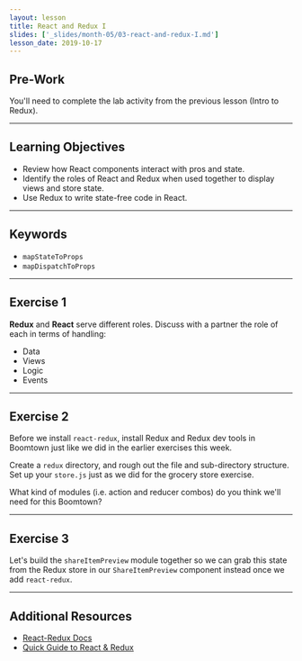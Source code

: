 ```yaml
---
layout: lesson
title: React and Redux I
slides: ['_slides/month-05/03-react-and-redux-I.md']
lesson_date: 2019-10-17
---
```


## Pre-Work

You'll need to complete the lab activity from the previous lesson (Intro to Redux).

---

## Learning Objectives

- Review how React components interact with pros and state.
- Identify the roles of React and Redux when used together to display views and store state.
- Use Redux to write state-free code in React.

---

## Keywords

- `mapStateToProps`
- `mapDispatchToProps`

---

## Exercise 1

**Redux** and **React** serve different roles. Discuss with a partner the role of each in terms of handling:

- Data
- Views
- Logic
- Events

---

## Exercise 2

Before we install `react-redux`, install Redux and Redux dev tools in Boomtown just like we did in the earlier exercises this week.

Create a `redux` directory, and rough out the file and sub-directory structure. Set up your `store.js` just as we did for the grocery store exercise.

What kind of modules (i.e. action and reducer combos) do you think we'll need for this Boomtown?

---

## Exercise 3

Let's build the `shareItemPreview` module together so we can grab this state from the Redux store in our `ShareItemPreview` component instead once we add `react-redux`.

---

## Additional Resources

- [React-Redux Docs](https://github.com/reactjs/react-redux)
- [Quick Guide to React & Redux](https://www.reax.io/blog/2016/07/07/quick-guide-to-react-and-redux/)
